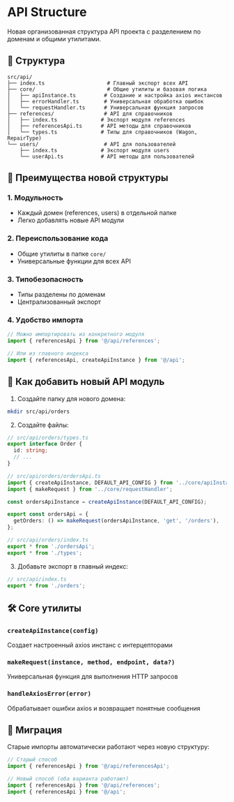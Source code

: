 # API Structure

Новая организованная структура API проекта с разделением по доменам и общими утилитами.

## 📁 Структура

```
src/api/
├── index.ts                    # Главный экспорт всех API
├── core/                       # Общие утилиты и базовая логика
│   ├── apiInstance.ts         # Создание и настройка axios инстансов
│   ├── errorHandler.ts        # Универсальная обработка ошибок
│   └── requestHandler.ts      # Универсальная функция запросов
├── references/                # API для справочников
│   ├── index.ts              # Экспорт модуля references
│   ├── referencesApi.ts      # API методы для справочников
│   └── types.ts              # Типы для справочников (Wagon, RepairType)
└── users/                     # API для пользователей
    ├── index.ts              # Экспорт модуля users
    └── userApi.ts            # API методы для пользователей
```

## 🎯 Преимущества новой структуры

### 1. **Модульность**
- Каждый домен (references, users) в отдельной папке
- Легко добавлять новые API модули

### 2. **Переиспользование кода**
- Общие утилиты в папке `core/`
- Универсальные функции для всех API

### 3. **Типобезопасность**
- Типы разделены по доменам
- Централизованный экспорт

### 4. **Удобство импорта**
```typescript
// Можно импортировать из конкретного модуля
import { referencesApi } from '@/api/references';

// Или из главного индекса
import { referencesApi, createApiInstance } from '@/api';
```

## 📝 Как добавить новый API модуль

1. Создайте папку для нового домена:
```bash
mkdir src/api/orders
```

2. Создайте файлы:
```typescript
// src/api/orders/types.ts
export interface Order {
  id: string;
  // ...
}

// src/api/orders/ordersApi.ts
import { createApiInstance, DEFAULT_API_CONFIG } from '../core/apiInstance';
import { makeRequest } from '../core/requestHandler';

const ordersApiInstance = createApiInstance(DEFAULT_API_CONFIG);

export const ordersApi = {
  getOrders: () => makeRequest(ordersApiInstance, 'get', '/orders'),
};

// src/api/orders/index.ts
export * from './ordersApi';
export * from './types';
```

3. Добавьте экспорт в главный индекс:
```typescript
// src/api/index.ts
export * from './orders';
```

## 🛠️ Core утилиты

### `createApiInstance(config)`
Создает настроенный axios инстанс с интерцепторами

### `makeRequest(instance, method, endpoint, data?)`
Универсальная функция для выполнения HTTP запросов

### `handleAxiosError(error)`
Обрабатывает ошибки axios и возвращает понятные сообщения

## 🔄 Миграция

Старые импорты автоматически работают через новую структуру:
```typescript
// Старый способ
import { referencesApi } from '@/api/referencesApi';

// Новый способ (оба варианта работают)
import { referencesApi } from '@/api/references';
import { referencesApi } from '@/api';
```
